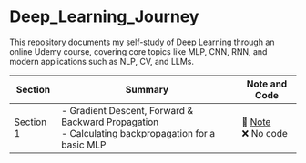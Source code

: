 # Deep_Learning_Journey
This repository documents my self-study of Deep Learning through an online Udemy course, covering core topics like MLP, CNN, RNN, and modern applications such as NLP, CV, and LLMs.


| Section    | Summary                                                                 | Note and Code                |
|------------|-------------------------------------------------------------------------|------------------------------|
| Section 1  | - Gradient Descent, Forward & Backward Propagation<br>- Calculating backpropagation for a basic MLP | 🔗 [Note](Đường-link-của-Note) <br>❌ No code |
